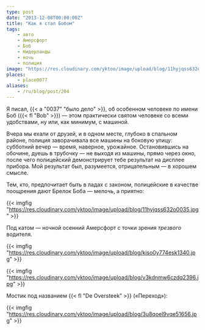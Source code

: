 ```yaml
---
type: post
date: "2013-12-08T00:00:00Z"
title: "Как я стал Бобом"
tags:
    - авто
    - Амерсфорт
    - Боб
    - Нидерланды
    - ночь
    - полиция
image: "https://res.cloudinary.com/yktoo/image/upload/blog/11hyjqss632o0035.jpg"
places:
    - place0077
aliases:
    - /ru/blog/post/204
---
```


Я писал, {{< a "0037" "было дело" >}}, об особенном человеке по имени Боб ({{< fl "Bob" >}}) — этом практически святом человеке со всеми удобствами, ну или, как минимум, с машиной.

<!--more-->

Вчера мы ехали от друзей, и в одном месте, глубоко в спальном районе, полиция заворачивала все машины на боковую улицу: субботний вечер — время, наверное, урожайное. Остановившись на обочине, дуешь в трубочку — не выходя из машины, прямо через окно, после чего полицейский демонстрирует тебе результат на дисплее прибора. Мой результат был, разумеется, отрицательным — в хорошем смысле.

Тем, кто, предпочитает быть в ладах с законом, полицейские в качестве поощрения дают Брелок Боба — мелочь, а приятно:

{{< imgfig "https://res.cloudinary.com/yktoo/image/upload/blog/11hyjqss632o0035.jpg" >}}

Под катом — ночной осенний Амерсфорт с точки зрения *трезвого* водителя.

{{< imgfig "https://res.cloudinary.com/yktoo/image/upload/blog/kiso0y774esk1340.jpg" >}}

{{< imgfig "https://res.cloudinary.com/yktoo/image/upload/blog/v3kdnmw6czdq2396.jpg" >}}

Мостик под названием {{< fl "De Oversteek" >}} («Переход»):

{{< imgfig "https://res.cloudinary.com/yktoo/image/upload/blog/3u8qoel9vqe51656.jpg" >}}
